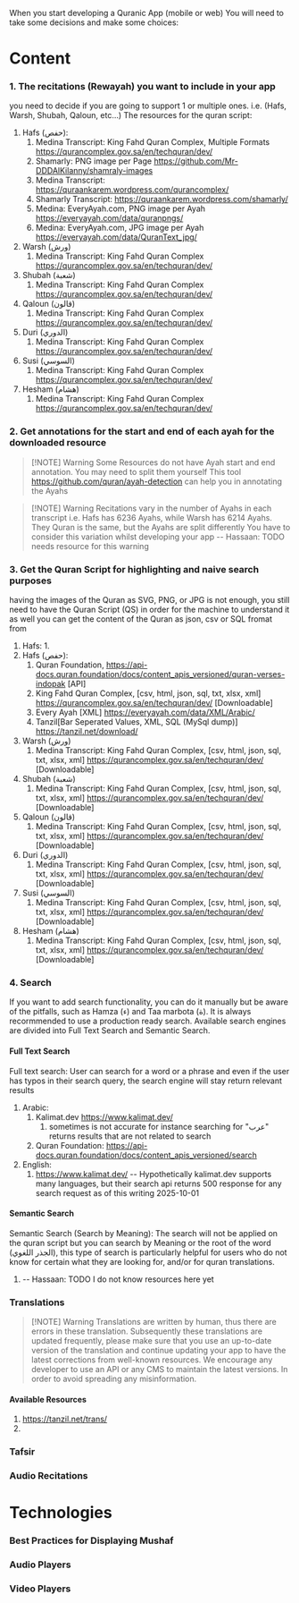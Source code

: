 When you start developing a Quranic App (mobile or web)
You will need to take some decisions and make some choices:

# Content

### 1. The recitations (Rewayah) you want to include in your app
you need to decide if you are going to support 1 or multiple ones. i.e. (Hafs, Warsh, Shubah, Qaloun, etc...)
The resources for the quran script:
1. Hafs (حفص):
	1. Medina Transcript: King Fahd Quran Complex, Multiple Formats  https://qurancomplex.gov.sa/en/techquran/dev/
	2. Shamarly: PNG image per Page https://github.com/Mr-DDDAlKilanny/shamraly-images
	3. Medina Transcript: https://quraankarem.wordpress.com/qurancomplex/
	4. Shamarly Transcript: https://quraankarem.wordpress.com/shamarly/
	5. Medina: EveryAyah.com, PNG image per Ayah https://everyayah.com/data/quranpngs/  
	6. Medina: EveryAyah.com, JPG image per Ayah https://everyayah.com/data/QuranText_jpg/
2. Warsh (ورش)
	1. Medina Transcript: King Fahd Quran Complex  https://qurancomplex.gov.sa/en/techquran/dev/
3. Shubah (شعبة)
	1. Medina Transcript: King Fahd Quran Complex  https://qurancomplex.gov.sa/en/techquran/dev/
4. Qaloun (قالون)
	1. Medina Transcript: King Fahd Quran Complex  https://qurancomplex.gov.sa/en/techquran/dev/
5. Duri (الدوري)
	1. Medina Transcript: King Fahd Quran Complex  https://qurancomplex.gov.sa/en/techquran/dev/
6. Susi (السوسي)
	1. Medina Transcript: King Fahd Quran Complex https://qurancomplex.gov.sa/en/techquran/dev/
7. Hesham (هشام)
	1. Medina Transcript: King Fahd Quran Complex  https://qurancomplex.gov.sa/en/techquran/dev/

### 2. Get annotations for the start and end of each ayah for the downloaded resource

> [!NOTE] Warning
> Some Resources do not have Ayah start and end annotation. You may need to split them yourself
> This tool https://github.com/quran/ayah-detection can help you in annotating the Ayahs

> [!NOTE] Warning
> Recitations vary in the number of Ayahs in each transcript
> i.e. Hafs has 6236 Ayahs, while Warsh has 6214 Ayahs. They Quran is the same, but the Ayahs are split differently 
> You have to consider this variation whilst developing your app
> -- Hassaan: TODO needs resource for this warning



### 3. Get the Quran Script for highlighting and naive search purposes
having the images of the Quran as SVG, PNG,  or JPG is not enough, you still need to have the Quran Script (QS) in order for the machine to understand it as well
you can get the content of the Quran as json, csv or SQL fromat from
1. Hafs:
	1. 
2. Hafs (حفص):
	1. Quran Foundation, https://api-docs.quran.foundation/docs/content_apis_versioned/quran-verses-indopak [API]
	2. King Fahd Quran Complex, [csv, html, json, sql, txt, xlsx, xml]  https://qurancomplex.gov.sa/en/techquran/dev/ [Downloadable]
	3. Every Ayah [XML] https://everyayah.com/data/XML/Arabic/ 
	4. Tanzil[Bar Seperated Values, XML, SQL (MySql dump)] https://tanzil.net/download/
3. Warsh (ورش)
	1. Medina Transcript: King Fahd Quran Complex, [csv, html, json, sql, txt, xlsx, xml]  https://qurancomplex.gov.sa/en/techquran/dev/ [Downloadable]
4. Shubah (شعبة)
	1. Medina Transcript: King Fahd Quran Complex, [csv, html, json, sql, txt, xlsx, xml]  https://qurancomplex.gov.sa/en/techquran/dev/ [Downloadable]
5. Qaloun (قالون)
	1. Medina Transcript: King Fahd Quran Complex, [csv, html, json, sql, txt, xlsx, xml]  https://qurancomplex.gov.sa/en/techquran/dev/ [Downloadable]
6. Duri (الدوري)
	1. Medina Transcript: King Fahd Quran Complex, [csv, html, json, sql, txt, xlsx, xml]  https://qurancomplex.gov.sa/en/techquran/dev/ [Downloadable]
7. Susi (السوسي)
	1. Medina Transcript: King Fahd Quran Complex, [csv, html, json, sql, txt, xlsx, xml] https://qurancomplex.gov.sa/en/techquran/dev/ [Downloadable]
8. Hesham (هشام)
	1. Medina Transcript: King Fahd Quran Complex, [csv, html, json, sql, txt, xlsx, xml]  https://qurancomplex.gov.sa/en/techquran/dev/ [Downloadable]


### 4. Search
If you want to add search functionality, you can do it manually but be aware of the pitfalls, such as Hamza (ء) and Taa marbota (ة). It is always recormmended to use a production ready search.
Available search engines are divided into Full Text Search and Semantic Search.
#### Full Text Search
Full text search: User can search for a word or a phrase and even if the user has typos in their search query, the search engine will stay return relevant results
1. Arabic:
	1. Kalimat.dev https://www.kalimat.dev/ 
		1. sometimes is not accurate for instance searching for "عرب" returns results that are not related to search
	2. Quran Foundation: https://api-docs.quran.foundation/docs/content_apis_versioned/search
2. English:
	1. https://www.kalimat.dev/
	-- Hypothetically kalimat.dev supports many languages, but their search api returns 500 response for any search request as of this writing 2025-10-01
#### Semantic Search
Semantic Search (Search by Meaning): The search will not be applied on the quran script but you can search by Meaning or the root of the word (الجذر اللغوي), this type of search is particularly helpful for users who do not know for certain what they are looking for, and/or for quran translations.
1. -- Hassaan: TODO I do not know resources here yet

### Translations

> [!NOTE] Warning
> Translations are written by human, thus there are errors in these translation. Subsequently these translations are updated frequently, please make sure that you use an up-to-date version of the translation and continue updating your app to have the latest corrections from well-known resources. 
> We encourage any developer to use an API or any CMS to maintain the latest versions. In order to avoid spreading any misinformation.

#### Available Resources
1. https://tanzil.net/trans/
2.  

### Tafsir


### Audio Recitations





# Technologies

### Best Practices for Displaying Mushaf 
### Audio Players
### Video Players

